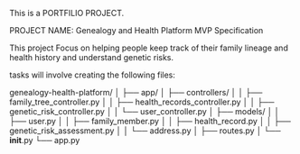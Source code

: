 This is a PORTFILIO PROJECT.

PROJECT NAME: Genealogy and Health Platform MVP Specification

This project Focus on helping people keep track of their family
lineage and health history and understand genetic risks.

tasks will involve creating the following files:

genealogy-health-platform/
│
├── app/
│   ├── controllers/
│   │   ├── family_tree_controller.py
│   │   ├── health_records_controller.py
│   │   ├── genetic_risk_controller.py
│   │   └── user_controller.py
│   ├── models/
│   │   ├── user.py
│   │   ├── family_member.py
│   │   ├── health_record.py
│   │   ├── genetic_risk_assessment.py
│   │   └── address.py
│   ├── routes.py
│   └── __init__.py
└── app.py

